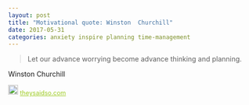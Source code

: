 ```yaml
---
layout: post
title: "Motivational quote: Winston  Churchill"
date: 2017-05-31
categories: anxiety inspire planning time-management
---
```

> Let our advance worrying become advance thinking and planning.

Winston  Churchill

<span style="z-index:50;font-size:0.9em;"><img src="https://theysaidso.com/branding/theysaidso.png" height="20" width="20" alt="theysaidso.com"/><a href="https://theysaidso.com" title="Powered by quotes from theysaidso.com" style="color: #9fcc25; margin-left: 4px; vertical-align: middle;">theysaidso.com</a></span>
